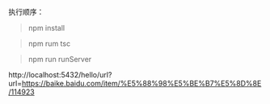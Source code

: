 
执行顺序：

> npm install

> npm rum tsc

> npm run runServer

http://localhost:5432/hello/url?url=https://baike.baidu.com/item/%E5%88%98%E5%BE%B7%E5%8D%8E/114923

